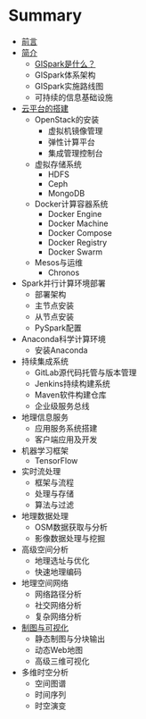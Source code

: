 # Summary

* [前言](README.md)
* [简介](chapter1.md)
   * [GISpark是什么？](gisparkshi_shi_yao_ff1f.md)
   * GISpark体系架构
   * GISpark实施路线图
   * 可持续的信息基础设施
* [云平台的搭建](yun_ping_tai_de_da_jian.md)
   * OpenStack的安装
       * 虚拟机镜像管理
       * 弹性计算平台
       * 集成管理控制台
   * 虚拟存储系统
       * HDFS
       * Ceph
       * MongoDB
   * Docker计算容器系统
       * Docker Engine
       * Docker Machine
       * Docker Compose
       * Docker Registry
       * Docker Swarm
   * Mesos与运维
       * Chronos
* Spark并行计算环境部署
   * 部署架构
   * 主节点安装
   * 从节点安装
   * PySpark配置
* Anaconda科学计算环境
   * 安装Anaconda
* 持续集成系统
   * GitLab源代码托管与版本管理
   * Jenkins持续构建系统
   * Maven软件构建仓库
   * 企业级服务总线
* 地理信息服务
   * 应用服务系统搭建
   * 客户端应用及开发
* 机器学习框架
   * TensorFlow
* 实时流处理
   * 框架与流程
   * 处理与存储
   * 算法与过滤
* 地理数据处理
   * OSM数据获取与分析
   * 影像数据处理与挖掘
* 高级空间分析
   * 地理选址与优化
   * 快速地理编码
* 地理空间网络
   * 网络路径分析
   * 社交网络分析
   * 复杂网络分析
* [制图与可视化](zhi_tu_yu_ke_shi_hua.md)
   * 静态制图与分块输出
   * 动态Web地图
   * 高级三维可视化
* 多维时空分析
   * 空间图谱
   * 时间序列
   * 时空演变

